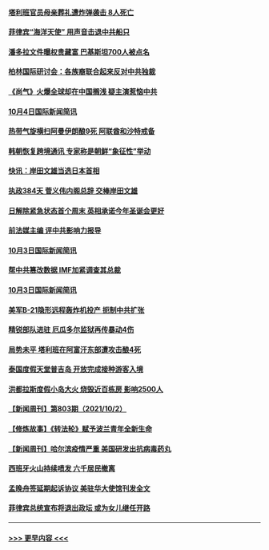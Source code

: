 #### [塔利班官员母亲葬礼遭炸弹袭击 8人死亡](../pages/prog202/a103233838.md?t=10042001) 
#### [菲律宾“海洋天使” 用声音击退中共船只](../pages/prog202/a103233826.md?t=10042001) 
#### [潘多拉文件曝权贵藏富 巴基斯坦700人被点名](../pages/prog202/a103232550.md?t=10042001) 
#### [柏林国际研讨会：各族裔联合起来反对中共独裁](../pages/prog202/a103233784.md?t=10042001) 
#### [《尚气》火爆全球却在中国搁浅 疑主演惹恼中共](../pages/prog202/a103233750.md?t=10042001) 
#### [10月4日国际新闻简讯](../pages/prog202/a103233635.md?t=10042001) 
#### [热带气旋横扫阿曼伊朗酿9死 阿联酋和沙特戒备](../pages/prog202/a103233609.md?t=10042001) 
#### [韩朝恢复跨境通讯 专家称是朝鲜“象征性”举动](../pages/prog202/a103233490.md?t=10042001) 
#### [快讯：岸田文雄当选日本首相](../pages/prog202/a103233545.md?t=10042001) 
#### [执政384天 菅义伟内阁总辞 交棒岸田文雄](../pages/prog202/a103233473.md?t=10042001) 
#### [日解除紧急状态首个周末 英相承诺今年圣诞会更好](../pages/prog202/a103233366.md?t=10042001) 
#### [前法媒主编 评中共影响力报导](../pages/prog202/a103233343.md?t=10042001) 
#### [10月3日国际新闻简讯](../pages/prog202/a103233341.md?t=10042001) 
#### [帮中共篡改数据 IMF加紧调查其总裁](../pages/prog202/a103233320.md?t=10042001) 
#### [10月3日国际新闻简讯](../pages/prog202/a103233229.md?t=10042001) 
#### [美军B-21隐形远程轰炸机投产 扼制中共扩张](../pages/prog202/a103233175.md?t=10042001) 
#### [精锐部队进驻 厄瓜多尔监狱再传暴动4伤](../pages/prog202/a103233167.md?t=10042001) 
#### [局势未平 塔利班在阿富汗东部遭攻击酿4死](../pages/prog202/a103233144.md?t=10042001) 
#### [泰国度假天堂普吉岛 开放完成接种游客入境](../pages/prog202/a103233063.md?t=10042001) 
#### [洪都拉斯度假小岛大火 烧毁近百栋房 影响2500人](../pages/prog202/a103233031.md?t=10042001) 
#### [【新闻周刊】第803期（2021/10/2）](../pages/prog202/a103232968.md?t=10042001) 
#### [【修炼故事】《转法轮》赋予波兰青年全新生命](../pages/prog202/a103232808.md?t=10042001) 
#### [【新闻周刊】哈尔滨疫情严重 美国研发出抗病毒药丸](../pages/prog202/a103232890.md?t=10042001) 
#### [西班牙火山持续喷发 六千居民撤离](../pages/prog202/a103232884.md?t=10042001) 
#### [孟晚舟签延期起诉协议 美驻华大使馆刊发全文](../pages/prog202/a103232871.md?t=10042001) 
#### [菲律宾总统宣布将退出政坛 或为女儿继任开路](../pages/prog202/a103232863.md?t=10042001) 

----
#### [ >>> 更早内容 <<< ](../indexes/prog202-earlier.md)
